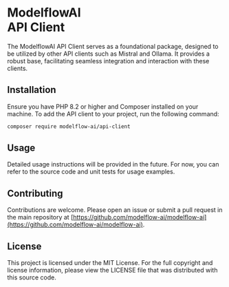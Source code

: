 # ModelflowAI<br/>API Client

The ModelflowAI API Client serves as a foundational package, designed to be utilized by other API clients such as
Mistral and Ollama. It provides a robust base, facilitating seamless integration and interaction with these clients.

## Installation

Ensure you have PHP 8.2 or higher and Composer installed on your machine. To add the API client to your project, run the
following command:

```bash
composer require modelflow-ai/api-client
```

## Usage

Detailed usage instructions will be provided in the future. For now, you can refer to the source code and unit tests for
usage examples.

## Contributing

Contributions are welcome. Please open an issue or submit a pull request in the main repository
at [https://github.com/modelflow-ai/modelflow-ai](https://github.com/modelflow-ai/modelflow-ai).

## License

This project is licensed under the MIT License. For the full copyright and license information, please view the LICENSE
file that was distributed with this source code.
